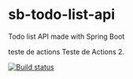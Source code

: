# sb-todo-list-api
Todo list API made with Spring Boot

teste de actions
Teste de Actions 2.

[![Build status](https://dev.azure.com/jailtons/jailtons/_apis/build/status/sb-todo-list-api)](https://dev.azure.com/jailtons/jailtons/_build/latest?definitionId=14)